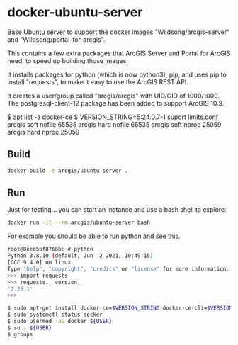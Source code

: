 # docker-ubuntu-server
Base Ubuntu server to support the docker images
"Wildsong/arcgis-server" and "Wildsong/portal-for-arcgis".

This contains a few extra packages that ArcGIS Server
and Portal for ArcGIS need, to speed up building those images.

It installs packages for python (which is now python3), pip, and uses pip to install "requests",
to make it easy to use the ArcGIS REST API.

It creates a user/group called "arcgis/arcgis" with UID/GID of 1000/1000.
The postgresql-client-12 package has been added to support ArcGIS 10.9.

$ apt list -a docker-ce 
$ VERSION_STRING=5:24.0.7-1 suport limits.conf arcgis soft nofile 65535 arcgis hard nofile 65535 arcgis soft nproc 25059 arcgis hard nproc 25059

## Build

```bash
docker build -t arcgis/ubuntu-server .
```

## Run

Just for testing... you can start an instance and use a bash shell to explore. 


```bash
docker run -it --rm arcgis/ubuntu-server bash
```

For example you should be able to run python and see this.

```bash
root@8eed5bf8768b:~# python
Python 3.8.10 (default, Jun  2 2021, 10:49:15)
[GCC 9.4.0] on linux
Type "help", "copyright", "credits" or "license" for more information.
>>> import requests
>>> requests.__version__
'2.25.1'
>>>

$ sudo apt-get install docker-ce=$VERSION_STRING docker-ce-cli=$VERSION_STRING containerd.io docker-buildx-plugin docker-compose-plugin
$ sudo systemctl status docker
$ sudo usermod -aG docker ${USER}
$ su - ${USER}
$ groups

```
